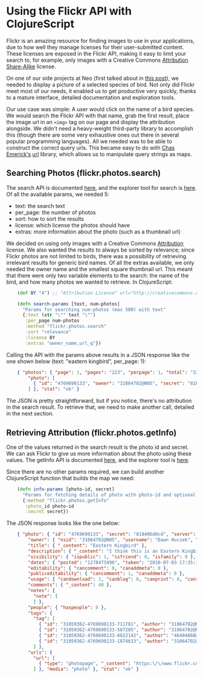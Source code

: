 # Using the Flickr API with ClojureScript

Flickr is an amazing resource for finding images to use in your applications,
due to how well they manage licenses for their user-submitted content. These
licenses are exposed in the Flickr API, making it easy to limit your search to,
for example, only images with a Creative Commons [Attribution
Share-Alike](http://creativecommons.org/licenses/by-sa/2.0/) license.

On one of our side projects at Neo (first talked about in [this
post](http://www.neo.com/2014/04/21/choropleths-and-d3-js)), we needed to
display a picture of a selected species of bird. Not only did Flickr meet most
of our needs, it enabled us to get productive very quickly, thanks to a mature
interface, detailed documentation and exploration tools.

Our use case was simple: A user would click on the name of a bird species. We
would search the Flickr API with that name, grab the first result, place the
image url in an `<img>` tag on our page and display the attribution alongside.
We didn't need a heavy-weight third-party library to accomplish this (though
there are some very exhaustive ones out there in several popular programming
languages). All we needed was to be able to construct the correct query urls.
This became easy to do with [Chas Emerick's](https://twitter.com/cemerick)
[url](https://github.com/cemerick/url) library, which allows us to manipulate
query strings as maps.

## Searching Photos (flickr.photos.search)

The search API is documented
[here](https://www.flickr.com/services/api/flickr.photos.search.html), and the
explorer tool for search is
[here](https://www.flickr.com/services/api/explore/flickr.photos.search). Of all
the available params, we needed 5:

* text: the search text
* per\_page: the number of photos
* sort: how to sort the results
* license: which license the photos should have
* extras: more information about the photo (such as a thumbnail url)

We decided on using only images with a Creative Commons
[Attribution](http://creativecommons.org/licenses/by/2.0/) license. We also
wanted the results to always be sorted by relevance; since Flickr photos are
not limited to birds, there was a possibility of retrieving irrelevant results
for generic bird names. Of all the extras available, we only needed the owner
name and the smallest square thumbnail url. This meant that there were only two
variable elements to the search: the name of the bird, and how many photos we
wanted to retrieve. In ClojureScript:

```clojure
    (def BY "4") ;; "Attribution License" url="http://creativecommons.org/licenses/by/2.0/"

    (defn search-params [text, num-photos]
      "Params for searching num-photos (max 500) with text"
      {:text (str "\"" text "\"")
       :per_page num-photos
       :method "flickr.photos.search"
       :sort "relevance"
       :license BY
       :extras "owner_name,url_q"})
```

Calling the API with the params above results in a JSON response like the one
shown below (text: "eastern kingbird", per\_page: 1):

```json
    { "photos": { "page": 1, "pages": "223", "perpage": 1, "total": "223",
        "photo": [
          { "id": "4769690133", "owner": "31064702@N05", "secret": "818406d0cd", "server": "4123", "farm": 5, "title": "Eastern Kingbird", "ispublic": 1, "isfriend": 0, "isfamily": 0, "ownername": "Dawn Huczek", "url_q": "https:\/\/farm5.staticflickr.com\/4123\/4769690133_818406d0cd_q.jpg", "height_q": "150", "width_q": "150" }
        ] }, "stat": "ok" }
```

The JSON is pretty straightforward, but if you notice, there's no attribution
in the search result. To retrieve that, we need to make another call, detailed
in the next section.

## Retrieving Attribution (flickr.photos.getInfo)

One of the values returned in the search result is the photo id and secret. We
can ask Flickr to give us more information about the photo using these values.
The getInfo API is documented
[here](https://www.flickr.com/services/api/flickr.photos.getInfo.html), and the
explorer tool is
[here](https://www.flickr.com/services/api/explore/flickr.photos.getInfo).

Since there are no other params required, we can build another ClojureScript
function that builds the map we need:

```clojure
    (defn info-params [photo-id, secret]
      "Params for fetching details of photo with photo-id and optional secret"
      {:method "flickr.photos.getInfo"
       :photo_id photo-id
       :secret secret})
```

The JSON response looks like the one below:

```json
    { "photo": { "id": "4769690133", "secret": "818406d0cd", "server": "4123", "farm": 5, "dateuploaded": "1278473496", "isfavorite": 0, "license": 4, "safety_level": 0, "rotation": 0, "originalsecret": "d7072dbb9a", "originalformat": "jpg",
        "owner": { "nsid": "31064702@N05", "username": "Dawn Huczek", "realname": "", "location": "USA", "iconserver": "2915", "iconfarm": 3, "path_alias": "" },
        "title": { "_content": "Eastern Kingbird" },
        "description": { "_content": "I think this is an Eastern Kingbird.\nFor Feathery Friday&quot;\nI am not BATMAN!! (with my cape and black mask)" },
        "visibility": { "ispublic": 1, "isfriend": 0, "isfamily": 0 },
        "dates": { "posted": "1278473496", "taken": "2010-07-03 17:35:11", "takengranularity": 0, "lastupdate": "1397608686" }, "views": "392",
        "editability": { "cancomment": 0, "canaddmeta": 0 },
        "publiceditability": { "cancomment": 1, "canaddmeta": 0 },
        "usage": { "candownload": 1, "canblog": 0, "canprint": 0, "canshare": 1 },
        "comments": { "_content": 40 },
        "notes": {
          "note": [
          ] },
        "people": { "haspeople": 0 },
        "tags": {
          "tag": [
            { "id": "31059362-4769690133-711781", "author": "31064702@N05", "authorname": "Dawn Huczek", "raw": "Kensington Metropark", "_content": "kensingtonmetropark", "machine_tag": 0 },
            { "id": "31059362-4769690133-587205", "author": "31064702@N05", "authorname": "Dawn Huczek", "raw": "Eastern Kingbird", "_content": "easternkingbird", "machine_tag": 0 },
            { "id": "31059362-4769690133-8822142", "author": "46484868@N00", "authorname": "Tall Bob", "raw": "AvianExcellence", "_content": "avianexcellence", "machine_tag": 0 },
            { "id": "31059362-4769690133-1874633", "author": "31064702@N05", "authorname": "Dawn Huczek", "raw": "featheryfriday", "_content": "featheryfriday", "machine_tag": 0 }
          ] },
        "urls": {
          "url": [
            { "type": "photopage", "_content": "https:\/\/www.flickr.com\/photos\/31064702@N05\/4769690133\/" }
          ] }, "media": "photo" }, "stat": "ok" }
```
